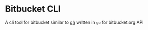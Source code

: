 # Bitbucket CLI

A cli tool for bitbucket similar to [gh](https://cli.github.com/) written in `go` for bitbucket.org API

